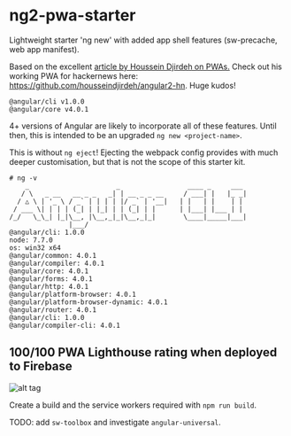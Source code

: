 # ng2-pwa-starter
Lightweight starter 'ng new' with added app shell features (sw-precache, web app manifest).

Based on the excellent [article by Houssein Djirdeh on PWAs.](https://houssein.me/progressive-angular-applications) Check out his working PWA for hackernews here: https://github.com/housseindjirdeh/angular2-hn. Huge kudos!

```
@angular/cli v1.0.0
@angular/core v4.0.1
```

4+ versions of Angular are likely to incorporate all of these features. Until then, this is intended to be an upgraded `ng new <project-name>`.

This is without `ng eject`! Ejecting the webpack config provides with much deeper customisation, but that is not the scope of this starter kit.

```
# ng -v
    _                      _                 ____ _     ___
   / \   _ __   __ _ _   _| | __ _ _ __     / ___| |   |_ _|
  / △ \ | '_ \ / _` | | | | |/ _` | '__|   | |   | |    | |
 / ___ \| | | | (_| | |_| | | (_| | |      | |___| |___ | |
/_/   \_\_| |_|\__, |\__,_|_|\__,_|_|       \____|_____|___|
               |___/
@angular/cli: 1.0.0
node: 7.7.0
os: win32 x64
@angular/common: 4.0.1
@angular/compiler: 4.0.1
@angular/core: 4.0.1
@angular/forms: 4.0.1
@angular/http: 4.0.1
@angular/platform-browser: 4.0.1
@angular/platform-browser-dynamic: 4.0.1
@angular/router: 4.0.1
@angular/cli: 1.0.0
@angular/compiler-cli: 4.0.1
```

## 100/100 PWA Lighthouse rating when deployed to Firebase

![alt tag](https://raw.githubusercontent.com/mezoistvan/angular-pwa-starter/master/src/assets/lighthouse/lighthouse.png)

Create a build and the service workers required with `npm run build`.

TODO: add `sw-toolbox` and investigate `angular-universal`.
